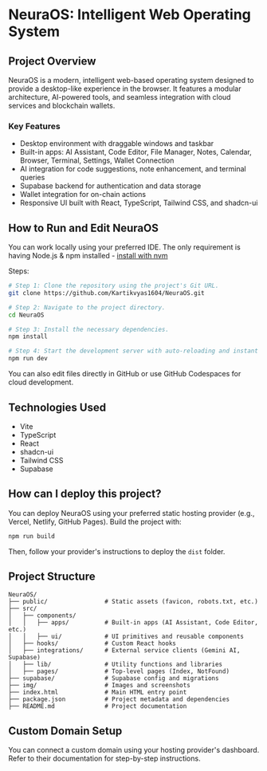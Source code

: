 # NeuraOS: Intelligent Web Operating System

## Project Overview

NeuraOS is a modern, intelligent web-based operating system designed to provide a desktop-like experience in the browser. It features a modular architecture, AI-powered tools, and seamless integration with cloud services and blockchain wallets.

### Key Features
- Desktop environment with draggable windows and taskbar
- Built-in apps: AI Assistant, Code Editor, File Manager, Notes, Calendar, Browser, Terminal, Settings, Wallet Connection
- AI integration for code suggestions, note enhancement, and terminal queries
- Supabase backend for authentication and data storage
- Wallet integration for on-chain actions
- Responsive UI built with React, TypeScript, Tailwind CSS, and shadcn-ui

## How to Run and Edit NeuraOS

You can work locally using your preferred IDE. The only requirement is having Node.js & npm installed - [install with nvm](https://github.com/nvm-sh/nvm#installing-and-updating)

Steps:
```sh
# Step 1: Clone the repository using the project's Git URL.
git clone https://github.com/Kartikvyas1604/NeuraOS.git

# Step 2: Navigate to the project directory.
cd NeuraOS

# Step 3: Install the necessary dependencies.
npm install

# Step 4: Start the development server with auto-reloading and instant preview.
npm run dev
```

You can also edit files directly in GitHub or use GitHub Codespaces for cloud development.

## Technologies Used

- Vite
- TypeScript
- React
- shadcn-ui
- Tailwind CSS
- Supabase

## How can I deploy this project?

You can deploy NeuraOS using your preferred static hosting provider (e.g., Vercel, Netlify, GitHub Pages). Build the project with:
```sh
npm run build
```
Then, follow your provider's instructions to deploy the `dist` folder.

## Project Structure

```
NeuraOS/
├── public/                # Static assets (favicon, robots.txt, etc.)
├── src/
│   ├── components/
│   │   ├── apps/          # Built-in apps (AI Assistant, Code Editor, etc.)
│   │   ├── ui/            # UI primitives and reusable components
│   ├── hooks/             # Custom React hooks
│   ├── integrations/      # External service clients (Gemini AI, Supabase)
│   ├── lib/               # Utility functions and libraries
│   ├── pages/             # Top-level pages (Index, NotFound)
├── supabase/              # Supabase config and migrations
├── img/                   # Images and screenshots
├── index.html             # Main HTML entry point
├── package.json           # Project metadata and dependencies
├── README.md              # Project documentation
```

## Custom Domain Setup

You can connect a custom domain using your hosting provider's dashboard. Refer to their documentation for step-by-step instructions.
